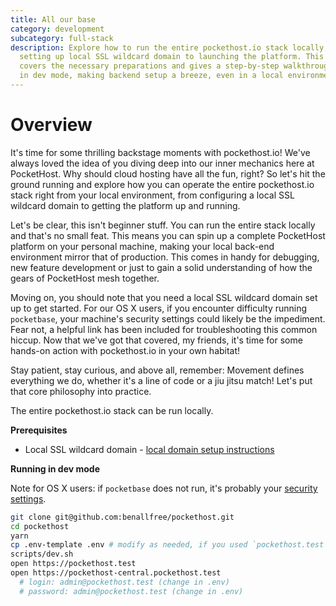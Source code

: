 ```yaml
---
title: All our base
category: development
subcategory: full-stack
description: Explore how to run the entire pockethost.io stack locally, from
  setting up local SSL wildcard domain to launching the platform. This guide
  covers the necessary preparations and gives a step-by-step walkthrough to run
  in dev mode, making backend setup a breeze, even in a local environment.
---
```


# Overview

It's time for some thrilling backstage moments with pockethost.io! We've always loved the idea of you diving deep into our inner mechanics here at PocketHost. Why should cloud hosting have all the fun, right? So let's hit the ground running and explore how you can operate the entire pockethost.io stack right from your local environment, from configuring a local SSL wildcard domain to getting the platform up and running.

Let's be clear, this isn't beginner stuff. You can run the entire stack locally and that's no small feat. This means you can spin up a complete PocketHost platform on your personal machine, making your local back-end environment mirror that of production. This comes in handy for debugging, new feature development or just to gain a solid understanding of how the gears of PocketHost mesh together.

Moving on, you should note that you need a local SSL wildcard domain set up to get started. For our OS X users, if you encounter difficulty running `pocketbase`, your machine's security settings could likely be the impediment. Fear not, a helpful link has been included for troubleshooting this common hiccup. Now that we've got that covered, my friends, it's time for some hands-on action with pockethost.io in your own habitat!

Stay patient, stay curious, and above all, remember: Movement defines everything we do, whether it's a line of code or a jiu jitsu match! Let's put that core philosophy into practice.

The entire pockethost.io stack can be run locally.

**Prerequisites**

- Local SSL wildcard domain - [local domain setup instructions](/docs/development/full-stack/local-domain-setup/)

**Running in dev mode**

Note for OS X users: if `pocketbase` does not run, it's probably your [security settings](https://support.apple.com/guide/mac-help/open-a-mac-app-from-an-unidentified-developer-mh40616/mac).

```bash
git clone git@github.com:benallfree/pockethost.git
cd pockethost
yarn
cp .env-template .env # modify as needed, if you used `pockethost.test` for your local domain, everything should work
scripts/dev.sh
open https://pockethost.test
open https://pockethost-central.pockethost.test
  # login: admin@pockethost.test (change in .env)
  # password: admin@pockethost.test (change in .env)
```
